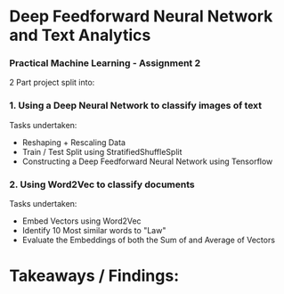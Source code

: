 # Deep Feedforward Neural Network and Text Analytics
### Practical Machine Learning - Assignment 2

2 Part project split into:
### 1. Using a Deep Neural Network to classify images of text
Tasks undertaken:
- Reshaping + Rescaling Data
- Train / Test Split using StratifiedShuffleSplit
- Constructing a Deep Feedforward Neural Network using Tensorflow

### 2. Using Word2Vec to classify documents
Tasks undertaken:
- Embed Vectors using Word2Vec
- Identify 10 Most similar words to "Law"
- Evaluate the Embeddings of both the Sum of and Average of Vectors

# Takeaways / Findings:
